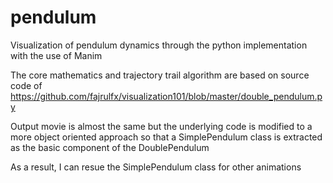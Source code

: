 # pendulum
Visualization of pendulum dynamics through the python implementation with the use of Manim 

The core mathematics and trajectory trail algorithm are based on source code of
https://github.com/fajrulfx/visualization101/blob/master/double_pendulum.py

Output movie is almost the same but the underlying code is modified to a more object oriented approach
so that a SimplePendulum class is extracted as the basic component of the DoublePendulum

As a result, I can resue the SimplePendulum class for other animations

